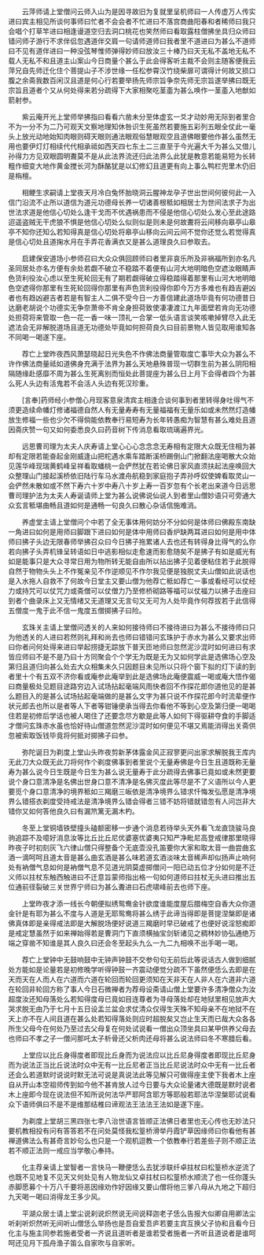 <!-- { "loadSidebar": true } -->
　　云萍师请上堂僧问云师入山为是因寻故旧为复就里呈机师曰一人传虚万人传实进曰宾主相见所谈何事师曰忙者不会会者不忙进曰不落宫商曲阳春和者稀师曰我只会唱个打草竿进曰相逢谩道空归去洞口桃花也笑然师曰看取露柱僧拂坐具归众师曰错问师子游行不求伴侣忽遇道伴交肩一句请师道师曰我者里不道进曰为甚么不道师曰不见有道伴进曰一种没弦琴惟师弹得妙师曰放汝三十棒乃曰天无私不盖地无私不载人无私不和且道主山案山今日商量个甚么于此会得客听主裁不会则主随客便我云萍兄自先师迁化住个菩提山子不涉世缘一任松参霄汉竹绕柴扉可谓得计何故又损口腹之余斋我数百闲汉且道是何心行若要举扬先师宗旨争奈先师无宗旨遂举拂曰既无宗旨且道者个又从何处得来若分疏得下大家相聚吃茎齑为甚么唤作一茎齑入地猷如箭射参。

　　紫云庵开光上堂师举拂指曰看看六凿未分至体虚玄一爻才动妙用无际到者里合不为一分不为二乃可观天文察地理知休咎识生死虽然若要施五彩列五眼全仗此一毫头上放光动地始知肉眼则碍天眼则通法眼观俗慧眼观空且道佛眼要他作甚么虽然无用也要伊灯灯相续代代相承祗如西天四七东土二三直至于今光遍大千为甚么又借儿孙得力方见双眼圆明聻莫不是从此法界流还归此法界么此犹是教意若能易短为长转粗作细变大地作黄金搅长河为酥酪犹是以幻修幻且道更有向上事么鸭栏兜里木仍旧是栴檀。

　　相鲠生求嗣请上堂夜天月冷白兔怀胎晓洞云腥神龙孕子世出世间何彼何此一入信门沿流不止所以道信为道元功德母长养一切诸善根秪如相居士为世间法求子为出世法求道是他信心切处么逢干戈而不优遇祸患而不侵是他信心切处么发心至此途路迢遥盗贼无干虎狼不惧是他信心切处么似则似是则未是何故聻将云间移向皋亭山皋亭不知你还知么若知得真是信心切处将皋亭山移向云间云间不觉你还觉么若觉得真是信心切处且道掬水月在手弄花香满衣又是甚么道理良久曰参取去。

　　启建保安道场小参师召曰大众众俱回顾师曰者里非哀乐所及非祸福所到亦名凡圣同居处亦名方便有余处若觑不破立不稳踏不着便有山河大地明暗色空遮汝眼睛声色货利役汝心虑以至生死轮回无有了期若觑得破立得稳踏得着那里有山河大地明暗色空遮得你那里有生死轮回得你那里有声色货利役得你即今万方多难也有趋吉避凶者也有趋凶避吉者若是有智主人二俱不受今日一方善信建此道场毕竟有何功德昔日达磨老胡说个功德实无争奈萧帝不肯全身担荷致使凄凄渡江九年面壁若肯向无功德处担荷将来管取一色一花一香一味一顶礼一合掌一低头语言谈笑咳嗽掉臂尽入此无遮法会无非解脱道场且道无功德处毕竟如何担荷良久曰目前景物人皆见取用谁知各不同喝一喝遂下座。

　　荐亡上堂昨夜西风萧瑟晓起日光失色不作佛法商量管取度亡事毕大众为甚么不许作佛法商量祗如道佛身充满于法界为甚么天地悬殊普现一切群生前为甚么阴阳相隔随缘赴感靡不周为甚么生死离别而恒处此菩提座为甚么日上月下会得者四个为甚么死人头边有活鬼若不会活人头边有死汉珍重。

　　[言奉]药师经小参僧心月现客意泉清宾主相逢合谈何事到者里转得身吐得气不须更造续命幡灯修诸福德自然人有无量寿寿有无量福福有无量乐如或未然然灯造幡放生修福一些也少欠不得倘能依教奉行易短寿为长年转愚痴为智慧有甚么难处且道因斋庆赞一句又如何委悉良久曰药音树下传消息看取琉璃遍界光。

　　远思曹司理为太夫人庆寿请上堂心心心念念念无寿相有定限大众既无住相为甚却有定限若能奋起金刚威逢山把柁遇水乘车踏断溪桥踢倒山门掀翻法座喝散大众始见莲华峰现瑞黄鹤峰呈祥看取蟠桃一会俨然犹在若论佛日家风直须扶起法座唤回大众整理山门接起溪桥依旧陆行车马水渡舟航稳到家庭抱子弄孙呼奴使婢看取灵山一会俨然未散如或不然下寿六十岁中寿八十岁上寿一百岁忽有个长老出来道今日远思曹司理护法为太夫人寿诞请师上堂为甚么说佛说仙说人到者里山僧妙语只可旁通大众玄言秪堪曲畅且道如何是通畅一句良久曰散心杂话信施难消。

　　养虚堂主请上堂僧问个中若了全无事体用何妨分不分如何是体师曰佛殿东南缺一角进曰如何是用师曰脚跟下进曰如何是体中用师曰香炉缺两耳进曰如何是用中体师曰拂子头边无限春师举拂召众曰今日拂子拖累诸人去也还有转得身比得气的么你若向拂子头弄机锋呈转语如日中逃影相似走愈速而影愈随矣不是拂子有如是威光有如是能事只是大众寻常日用为物所转无能自由所以拈出拂子见着便粘住若于此脱得自然于物物头头上不作冤亲见不作逆顺见不作尔我见便是独脱丈夫山僧如此说话也是入水拖人自救不了何故今日堂主又要山僧为他荐亡秪如荐亡一事或看经可以仗经力或持咒可以仗咒力或斋僧可以仗僧力乃至修桥砌路等福可以仗福力以拂子击座曰到者个曲录床上又无情绪又无道理又无言句又无可为人处毕竟作何荐拔若于此信得五僧度一鬼于此不信一鬼度五僧掷拂子曰险。

　　玄珠关主请上堂僧问透关的人来如何接待师曰不接待进曰为甚么不接待师曰只为他透关的人进曰若然则礼拜和尚去也师曰错错问玄珠护于赤水为甚么又要求出师曰你者问何处得来进曰举起捞捷无踪放下普天匝地师曰忽然泥沙混时如何进曰有求皆应师曰不是不是乃曰十方同聚会个个学无为既是无为又如何学此是选佛场心空及第归且道归向甚么处去大众相集未久只因题目未见所以只将个窗下拟的灯下读的到者里十个有五双不济你看或庵参此庵举到此是选佛场此庵便震威一喝或庵大悟作偈曰商量极处见题目途路穷边入试场拈起毫端风雨快者回不作探花郎你道他见的是甚么题目入的是甚么试场拈起毫端做的是甚么文字为甚只说不作探花郎今时流辈便作状元郎去也所以是者等人下者等钳锤便承当得去你看他不等到心空及第归便一喝喝住若是初修后学话也被人喝住了还要念尽方歇是此等人如何下得驱耕夺食的手脚适才僧问玄珠赤水虽也恰好待山僧道忽然泥沙混时如何便见不堪又焉能消得出关斋供忽被索取饭钱毕竟将何抵对掷拂子曰参。

　　弥陀诞日为剃度上堂山头昨夜剪新茅体露金风正寂寥更问出家求解脱我王库内无此刀大众既无此刀将何作个剃度佛事到者里说个无量寿佛是今日生且道既称无量寿为甚么说今日生既是今日生为甚么说无量寿于此分疏得去佛事已竟如或未然更要说个身口意清净是名佛出世身口意不清净是名佛灭度此等尽是不了义语所以今人更要觅个身口意清净的境界秪如三羯磨三皈依是清净境界么错求忏悔发弘愿是清净境界么错搭衣剃度受持戒法是清净境界么错会得者三错不妨将错就错忽有人问岂非大错你又如何答他良久曰有漏笊篱无漏木杓。

　　冬至上堂铜墙铁壁撞头磕额密移一步通个消息若待举头天外看飞龙直饶骏马良驹追踪不及噫好消息汝等比丘比丘尼优婆塞优婆夷只知严净毗尼高登戒律那里晓得昨夜子时初刻灰飞六律山僧只得整备个无底壶没孔笛要你大家和取太音一曲尝曲玄酒一滴呵呵且道太音是甚么曲玄酒是甚么味若道玄酒淡味太音稀声却似扬声止响何处有衲僧气息如何是衲僧气息不见道光阴莫虚掷僧问一阳已动五位才分如何是不迁义师以拄杖东触西触进曰不迁意旨蒙师指出格一句如何道师曰拄杖无头进曰推出五位通前径裂破三关世界宁师曰为甚么聻进曰石虎啸峰前去也师下座。

　　上堂昨夜才添一线长今朝便拟绣鸳鸯金针欲度谁能度屋后腊梅空自香大众你道金针是有耶为甚么不度与人道是无耶鸳鸯将甚么绣于此谛当得即是菩提涅槃即是诸佛真体即是亲得戒法即是大解脱场便好说道三羯磨时早已破戒了也便好说淫怒痴即是戒定慧虽然于如来禅始得若是曹洞门下直须横抽宝剑斩诸见之稠林妙协弘通绝万端之穿凿不知谁是其人良久曰还会冬至起头九么一九二九相唤不出手喝一喝。

　　荐亡上堂钟中无鼓响鼓中无钟声钟鼓不交参句句无前后此等说话古人做到细腻处方能如是论量若是初修晚学听得钟鼓一齐震动便觉分疏不下虽然便恁么去即是在天而天在人而人在六道而六道在轮回而轮回更须知在天非天在人非人在六道非六道在轮回非轮回方称了事人今日石微禅者为荐母设斋请山僧上堂要许多清净僧众为汝超度汝还知母落处么若知得度母已竟如目连尊者为寻母落处却在地狱里相见放声大哭求脱无由乃于七月十五日设盂兰盆会求仗清众仅得生天殊不知母亲不在地狱不在天上亦不在人间且道在甚么处若知得落处则应时超脱矣又岂止生天而已哉大众各各所生父母今在何处乃至过去父母复在何处试说看一僧出众顶坐具曰某甲供养父母去也师曰不孝之子一僧问那吒太子析骨还父析肉还母将甚么说法师曰冬不寒腊后看。

　　上堂应以比丘身得度者即现比丘身而为说法应以比丘尼身得度者即现比丘尼身而为说法正当比丘说法时众中无有一比丘尼者正当比丘尼说法时众中无有一比丘者还会么若道默时说说时默无法可说是真说法此等见解只可做得座主使下我者木上座自从开山本空祖师传到如今他不甚肯放人过今日要与大众论量诸大德既是默时说者木上座即今现在说法但不知所说何法华严耶阿含耶方等耶般若耶法华涅槃耶试说看众下语师俱曰不是不是维那结椎曰谛观法王法法王法如是遂下座。

　　为剃度上堂胡三黑四张七李八治世语言皆顺正法佛日者里也无心传也无妙法只要机教相投有问有答答若不在问处莫怪我松篁桥滑举丹霞铲草因缘师曰你看他有甚禅道佛法么有甚奇言妙句么也只是一个观机逗教一个依教奉行若差些子则不顺正法若不顺正法则一戒应当学敬心奉持。

　　化主荐亲请上堂智者一言快马一鞭便恁么去犹涉联纤卓拄杖曰松篁桥水逆流了也既不见地复不见天又何处见有人物龙仙又卓拄杖曰松篁桥水顺流了也一任你蓬头赤脚愿募个十万八千要将恶因缘劝作好因缘又要山僧将他三爹八母从九地之下超归九天喝一喝曰消得龙王多少风。

　　平湖众居士请上堂尘说刹说炽然说无间说释迦老子恁么告报大似卿自用卿法尘听刹听炽然听无间听山僧恁么举扬也是吾自爱吾庐若要主宾互换父子协和且看今日化主与施主同参若施者受者一齐说且道听者是谁若受者施者一齐听且道说者是谁呵呵还见月下孤舟渔子笛么自家吹与自家听。


